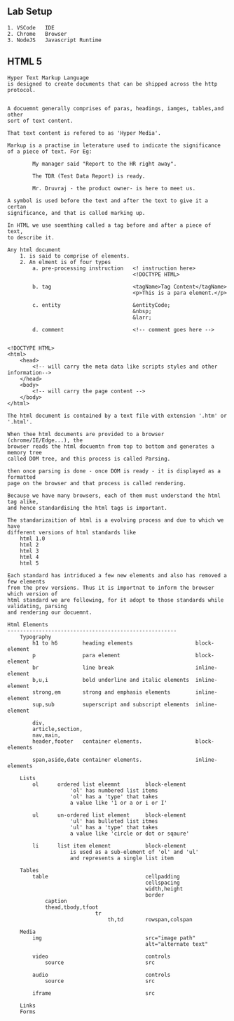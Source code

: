 Lab Setup
-------------------------------------------------------

    1. VSCode   IDE
    2. Chrome   Browser
    3. NodeJS   Javascript Runtime

HTML 5
-------------------------------------------------------

    Hyper Text Markup Language
    is designed to create documents that can be shipped across the http protocol.


    A docuemnt generally comprises of paras, headings, iamges, tables,and other
    sort of text content.

    That text content is refered to as 'Hyper Media'.

    Markup is a practise in leterature used to indicate the significance
    of a piece of text. For Eg:

            My manager said "Report to the HR right away".
            
            The TDR (Test Data Report) is ready.

            Mr. Druvraj - the product owner- is here to meet us.

    A symbol is used before the text and after the text to give it a certan
    significance, and that is called marking up.

    In HTML we use soemthing called a tag before and after a piece of text,
    to describe it.

    Any html document 
        1. is said to comprise of elements.
        2. An elment is of four types
            a. pre-processing instruction   <! instruction here>
                                            <!DOCTYPE HTML>        

            b. tag                          <tagName>Tag Content</tagName>
                                            <p>This is a para element.</p>

            c. entity                       &entityCode;
                                            &nbsp;
                                            &larr;

            d. comment                      <!-- comment goes here -->


    <!DOCTYPE HTML>
    <html>
        <head>
            <!-- will carry the meta data like scripts styles and other information-->
        </head>
        <body>
            <!-- will carry the page content -->
        </body>
    </html>

    The html document is contained by a text file with extension '.htm' or '.html'.

    When thee html documents are provided to a browser (chrome/IE/Edge...), the
    browser reads the html docuemtn from top to bottom and generates a memory tree
    called DOM tree, and this process is called Parsing.

    then once parsing is done - once DOM is ready - it is displayed as a formatted
    page on the browser and that process is called rendering.

    Because we have many browsers, each of them must understand the html tag alike,
    and hence standardising the html tags is important.

    The standarizaition of html is a evolving process and due to which we have
    different versions of html standards like
        html 1.0
        html 2
        html 3
        html 4
        html 5

    Each standard has intriduced a few new elements and also has removed a few elements 
    from the prev versions. Thus it is importnat to inform the browser which version of
    html standard we are following, for it adopt to those standards while validating, parsing
    and rendering our docuemnt.

    Html Elements
    ------------------------------------------------------
        Typography
            h1 to h6        heading elements                    block-element
            p               para element                        block-element
            br              line break                          inline-element
            b,u,i           bold underline and italic elements  inline-element
            strong,em       strong and emphasis elements        inline-element
            sup,sub         superscript and subscript elements  inline-element

            div,
            article,section,
            nav,main,
            header,footer   container elements.                 block-elements

            span,aside,date container elements.                 inline-elements

        Lists
            ol      ordered list eleemnt        block-element
                        'ol' has numbered list items
                        'ol' has a 'type' that takes 
                        a value like '1 or a or i or I' 

            ul      un-ordered list element     block-element
                        'ul' has bulleted list itmes
                        'ul' has a 'type' that takes 
                        a value like 'circle or dot or sqaure'                         

            li      list item element           block-element
                        is used as a sub-element of 'ol' and 'ul'
                        and represents a single list item

        Tables
            table                               cellpadding
                                                cellspacing
                                                width,height
                                                border
                caption
                thead,tbody,tfoot
                                tr
                                    th,td       rowspan,colspan

        Media
            img                                 src="image path"
                                                alt="alternate text"
            
            video                               controls
                source                          src

            audio                               controls
                source                          src
            
            iframe                              src

        Links        
        Forms        





